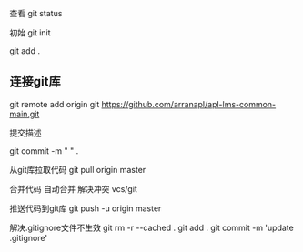 查看
git status

初始
  git init

  git add .

## 连接git库
   git remote add origin git https://github.com/arranapl/apl-lms-common-main.git



提交描述

  git commit -m " " .


从git库拉取代码
  git pull origin master


合并代码
   自动合并
   解决冲突  vcs/git


推送代码到git库
  git push -u origin master




解决.gitignore文件不生效
git rm -r --cached .
git add .
git commit -m 'update .gitignore'



